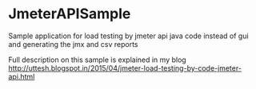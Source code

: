 # JmeterAPISample
Sample application for load testing by jmeter api java code instead of gui and generating the jmx and csv reports

Full description on this sample is explained in my blog <a href="http://uttesh.blogspot.in/2015/04/jmeter-load-testing-by-code-jmeter-api.html" target="_blank">http://uttesh.blogspot.in/2015/04/jmeter-load-testing-by-code-jmeter-api.html</a>
